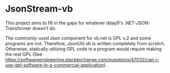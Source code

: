 # JsonStream-vb
This project aims to fill in the gaps for whatever dday9's .NET-JSON-Transformer doesn't do.

The commonly-used Json component for vb.net is GPL v.2 and some programs are not. Therefore, JsonUtil.vb is written completely from scratch. Otherwise, statically utilizing GPL code in a program would require making the rest GPL (See <https://softwareengineering.stackexchange.com/questions/47032/can-i-use-gpl-software-in-a-commercial-application>).
